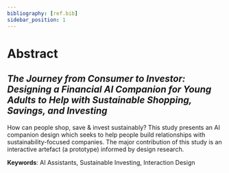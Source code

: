 ```yaml
---
bibliography: [ref.bib]
sidebar_position: 1
---
```


# Abstract

## *The Journey from Consumer to Investor: Designing a Financial AI Companion for Young Adults to Help with Sustainable Shopping, Savings, and Investing*

How can people shop, save & invest sustainably? This study presents an AI companion design which seeks to help people build relationships with sustainability-focused companies. The major contribution of this study is an interactive artefact (a prototype) informed by design research. 

**Keywords**: 
AI Assistants, Sustainable Investing, Interaction Design



